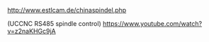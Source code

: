 http://www.estlcam.de/chinaspindel.php

(UCCNC RS485 spindle control) https://www.youtube.com/watch?v=z2naKHGc9jA
